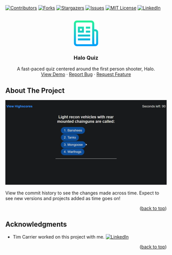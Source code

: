 <div id="top"></div>
<!--
*** Thanks for checking out the Best-README-Template. If you have a suggestion
*** that would make this better, please fork the repo and create a pull request
*** or simply open an issue with the tag "enhancement".
*** Don't forget to give the project a star!
*** Thanks again! Now go create something AMAZING! :D
-->



<!-- PROJECT SHIELDS -->
<!--
*** I'm using markdown "reference style" links for readability.
*** Reference links are enclosed in brackets [ ] instead of parentheses ( ).
*** See the bottom of this document for the declaration of the reference variables
*** for contributors-url, forks-url, etc. This is an optional, concise syntax you may use.
*** https://www.markdownguide.org/basic-syntax/#reference-style-links
-->
[![Contributors][contributors-shield]][contributors-url]
[![Forks][forks-shield]][forks-url]
[![Stargazers][stars-shield]][stars-url]
[![Issues][issues-shield]][issues-url]
[![MIT License][license-shield]][license-url]
[![LinkedIn][linkedin-shield]][linkedin-url]



<!-- PROJECT LOGO -->
<br />
<div align="center">
  <a href="https://github.com/theresaqueryforthat/Coding-Quiz">
    <img src="assets/images/logo.png" alt="Logo" width="80" height="80">
  </a>

<h3 align="center">Halo Quiz</h3>

  <p align="center">
    A fast-paced quiz centered around the first person shooter, Halo.
    <br />
    <a href="https://theresaqueryforthat.github.io/Coding-Quiz/">View Demo</a>
    ·
    <a href="https://github.com/theresaqueryforthat/Coding-Quiz/issues">Report Bug</a>
    ·
    <a href="https://github.com/theresaqueryforthat/Coding-Quiz/issues">Request Feature</a>
  </p>
</div>



<!-- ABOUT THE PROJECT -->
## About The Project

[![Product Name Screen Shot][product-screenshot]](https://theresaqueryforthat.github.io/Coding-Quiz/)

View the commit history to see the changes made across time. Expect to see new versions and projects added as time goes on!

<p align="right">(<a href="#top">back to top</a>)</p>

<!-- ACKNOWLEDGMENTS -->
## Acknowledgments

* Tim Carrier worked on this project with me. [![LinkedIn][linkedin-shield]][linkedin-url-tim]

<p align="right">(<a href="#top">back to top</a>)</p>



<!-- MARKDOWN LINKS & IMAGES -->
<!-- https://www.markdownguide.org/basic-syntax/#reference-style-links -->
[contributors-shield]: https://img.shields.io/github/contributors/theresaqueryforthat/Coding-Quiz.svg?style=for-the-badge
[contributors-url]: https://github.com/theresaqueryforthat/Coding-Quiz/graphs/contributors
[forks-shield]: https://img.shields.io/github/forks/theresaqueryforthat/Coding-Quiz.svg?style=for-the-badge
[forks-url]: https://github.com/theresaqueryforthat/Coding-Quiz/network/members
[stars-shield]: https://img.shields.io/github/stars/theresaqueryforthat/Coding-Quiz.svg?style=for-the-badge
[stars-url]: https://github.com/theresaqueryforthat/Coding-Quiz/stargazers
[issues-shield]: https://img.shields.io/github/issues/theresaqueryforthat/Coding-Quiz.svg?style=for-the-badge
[issues-url]: https://github.com/theresaqueryforthat/Coding-Quiz/issues
[license-shield]: https://img.shields.io/github/license/theresaqueryforthat/Coding-Quiz.svg?style=for-the-badge
[license-url]: https://github.com/theresaqueryforthat/Coding-Quiz/blob/master/LICENSE.txt
[linkedin-shield]: https://img.shields.io/badge/-LinkedIn-black.svg?style=for-the-badge&logo=linkedin&colorB=555
[linkedin-url]: https://www.linkedin.com/in/bk09/
[linkedin-url-tim]: https://www.linkedin.com/in/tim-carrier-9a2a9a22/
[product-screenshot]: assets/images/demo.gif